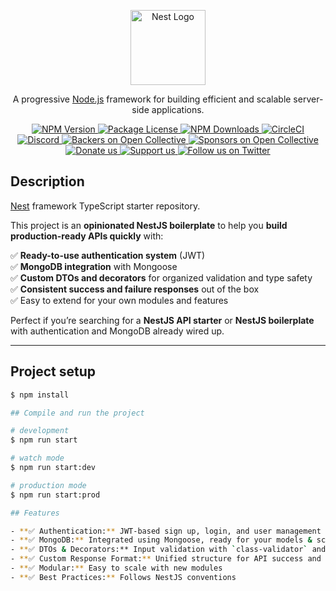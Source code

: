 <p align="center">
  <a href="http://nestjs.com/" target="blank">
    <img src="https://nestjs.com/img/logo-small.svg" width="120" alt="Nest Logo" />
  </a>
</p>

[circleci-image]: https://img.shields.io/circleci/build/github/nestjs/nest/master?token=abc123def456  
[circleci-url]: https://circleci.com/gh/nestjs/nest

<p align="center">
  A progressive <a href="http://nodejs.org" target="_blank">Node.js</a> framework for building efficient and scalable server-side applications.
</p>
<p align="center">
  <a href="https://www.npmjs.com/~nestjscore" target="_blank">
    <img src="https://img.shields.io/npm/v/@nestjs/core.svg" alt="NPM Version" />
  </a>
  <a href="https://www.npmjs.com/~nestjscore" target="_blank">
    <img src="https://img.shields.io/npm/l/@nestjs/core.svg" alt="Package License" />
  </a>
  <a href="https://www.npmjs.com/~nestjscore" target="_blank">
    <img src="https://img.shields.io/npm/dm/@nestjs/common.svg" alt="NPM Downloads" />
  </a>
  <a href="https://circleci.com/gh/nestjs/nest" target="_blank">
    <img src="https://img.shields.io/circleci/build/github/nestjs/nest/master" alt="CircleCI" />
  </a>
  <a href="https://discord.gg/G7Qnnhy" target="_blank">
    <img src="https://img.shields.io/badge/discord-online-brightgreen.svg" alt="Discord"/>
  </a>
  <a href="https://opencollective.com/nest#backer" target="_blank">
    <img src="https://opencollective.com/nest/backers/badge.svg" alt="Backers on Open Collective" />
  </a>
  <a href="https://opencollective.com/nest#sponsor" target="_blank">
    <img src="https://opencollective.com/nest/sponsors/badge.svg" alt="Sponsors on Open Collective" />
  </a>
  <a href="https://paypal.me/kamilmysliwiec" target="_blank">
    <img src="https://img.shields.io/badge/Donate-PayPal-ff3f59.svg" alt="Donate us"/>
  </a>
  <a href="https://opencollective.com/nest#sponsor" target="_blank">
    <img src="https://img.shields.io/badge/Support%20us-Open%20Collective-41B883.svg" alt="Support us"/>
  </a>
  <a href="https://twitter.com/nestframework" target="_blank">
    <img src="https://img.shields.io/twitter/follow/nestframework.svg?style=social&label=Follow" alt="Follow us on Twitter">
  </a>
</p>

## Description

[Nest](https://github.com/nestjs/nest) framework TypeScript starter repository.

This project is an **opinionated NestJS boilerplate** to help you **build production-ready APIs quickly** with:

✅ **Ready-to-use authentication system** (JWT)  
✅ **MongoDB integration** with Mongoose  
✅ **Custom DTOs and decorators** for organized validation and type safety  
✅ **Consistent success and failure responses** out of the box  
✅ Easy to extend for your own modules and features

Perfect if you’re searching for a **NestJS API starter** or **NestJS boilerplate** with authentication and MongoDB already wired up.

---

## Project setup

```bash
$ npm install

## Compile and run the project

# development
$ npm run start

# watch mode
$ npm run start:dev

# production mode
$ npm run start:prod

## Features

- **✅ Authentication:** JWT-based sign up, login, and user management
- **✅ MongoDB:** Integrated using Mongoose, ready for your models & schemas
- **✅ DTOs & Decorators:** Input validation with `class-validator` and `class-transformer`
- **✅ Custom Response Format:** Unified structure for API success and failure responses
- **✅ Modular:** Easy to scale with new modules
- **✅ Best Practices:** Follows NestJS conventions
